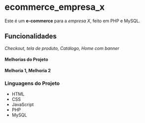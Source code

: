 # ecommerce_empresa_x
Este é um **e-commerce** para a *empresa X*, feito em PHP e MySQL.

## Funcionalidades

_Checkout, tela de produto, Catálogo, Home com banner_

#### Melhorias do Projeto

__Melhoria 1, Melhoria 2__

### Linguagens do Projeto

* HTML
* CSS
* JavaScript
* PHP
* MySQL
